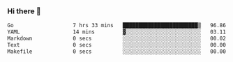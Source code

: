 ### Hi there 👋

<!--
**yeya24/yeya24** is a ✨ _special_ ✨ repository because its `README.md` (this file) appears on your GitHub profile.

Here are some ideas to get you started:

- 🔭 I’m currently working on ...
- 🌱 I’m currently learning ...
- 👯 I’m looking to collaborate on ...
- 🤔 I’m looking for help with ...
- 💬 Ask me about ...
- 📫 How to reach me: ...
- 😄 Pronouns: ...
- ⚡ Fun fact: ...
-->

<!--START_SECTION:waka-->

```txt
Go                   7 hrs 33 mins   ████████████████████████▒   96.86 %
YAML                 14 mins         ▓░░░░░░░░░░░░░░░░░░░░░░░░   03.11 %
Markdown             0 secs          ░░░░░░░░░░░░░░░░░░░░░░░░░   00.02 %
Text                 0 secs          ░░░░░░░░░░░░░░░░░░░░░░░░░   00.00 %
Makefile             0 secs          ░░░░░░░░░░░░░░░░░░░░░░░░░   00.00 %
```

<!--END_SECTION:waka-->
